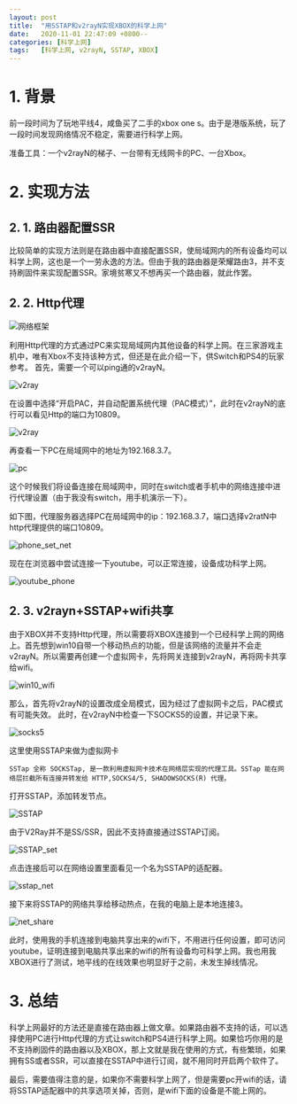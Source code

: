 ```yaml
---
layout: post
title:  "用SSTAP和v2rayN实现XBOX的科学上网"
date:   2020-11-01 22:47:09 +0800--
categories: [科学上网]
tags:   [科学上网, v2rayN, SSTAP, XBOX]
---
```


# 1. 背景
前一段时间为了玩地平线4，咸鱼买了二手的xbox one s。由于是港版系统，玩了一段时间发现网络情况不稳定，需要进行科学上网。

准备工具：一个v2rayN的梯子、一台带有无线网卡的PC、一台Xbox。

# 2. 实现方法
## 2. 1. 路由器配置SSR
比较简单的实现方法则是在路由器中直接配置SSR，使局域网内的所有设备均可以科学上网，这也是一个一劳永逸的方法。但由于我的路由器是荣耀路由3，并不支持刷固件来实现配置SSR。家境贫寒又不想再买一个路由器，就此作罢。
## 2. 2. Http代理

![网络框架](https://raw.githubusercontent.com/wamogu/wamogu.github.io/master/assets/imgs/V2RAYN_SSTAP_XBOX/框架.png)

利用Http代理的方式通过PC来实现局域网内其他设备的科学上网。在三家游戏主机中，唯有Xbox不支持该种方式，但还是在此介绍一下，供Switch和PS4的玩家参考。
首先，需要一个可以ping通的v2rayN。

![v2ray](https://raw.githubusercontent.com/wamogu/wamogu.github.io/master/assets/imgs/V2RAYN_SSTAP_XBOX/v2ray.png)

在设置中选择“开启PAC，并自动配置系统代理（PAC模式）”，此时在v2rayN的底行可以看见Http的端口为10809。

![v2ray](https://raw.githubusercontent.com/wamogu/wamogu.github.io/master/assets/imgs/V2RAYN_SSTAP_XBOX/v2ray_set_port.png)

再查看一下PC在局域网中的地址为192.168.3.7。

![pc](https://raw.githubusercontent.com/wamogu/wamogu.github.io/master/assets/imgs/V2RAYN_SSTAP_XBOX/pc.png)

这个时候我们将设备连接在局域网中，同时在switch或者手机中的网络连接中进行代理设置（由于我没有switch，用手机演示一下）。

如下图，代理服务器选择PC在局域网中的ip：192.168.3.7，端口选择v2ratN中http代理提供的端口10809。

![phone_set_net](https://raw.githubusercontent.com/wamogu/wamogu.github.io/master/assets/imgs/V2RAYN_SSTAP_XBOX/phone_set_net.png)

现在在浏览器中尝试连接一下youtube，可以正常连接，设备成功科学上网。

![youtube_phone](https://raw.githubusercontent.com/wamogu/wamogu.github.io/master/assets/imgs/V2RAYN_SSTAP_XBOX/youtube_phone.png)

## 2. 3. v2rayn+SSTAP+wifi共享
由于XBOX并不支持Http代理，所以需要将XBOX连接到一个已经科学上网的网络上。首先想到win10自带一个移动热点的功能，但是该网络的流量并不会走v2rayN。所以需要再创建一个虚拟网卡，先将网关连接到v2rayN，再将网卡共享给wifi。

![win10_wifi](https://raw.githubusercontent.com/wamogu/wamogu.github.io/master/assets/imgs/V2RAYN_SSTAP_XBOX/win10_wifi.png)

那么，首先将v2rayN的设置改成全局模式，因为经过了虚拟网卡之后，PAC模式有可能失效。
此时，在v2rayN中检查一下SOCKS5的设置，并记录下来。

![socks5](https://raw.githubusercontent.com/wamogu/wamogu.github.io/master/assets/imgs/V2RAYN_SSTAP_XBOX/socks5.png)

这里使用SSTAP来做为虚拟网卡

```
SSTap 全称 SOCKSTap, 是一款利用虚拟网卡技术在网络层实现的代理工具。SSTap 能在网络层拦截所有连接并转发给 HTTP,SOCKS4/5, SHADOWSOCKS(R) 代理。
```

打开SSTAP，添加转发节点。

![SSTAP](https://raw.githubusercontent.com/wamogu/wamogu.github.io/master/assets/imgs/V2RAYN_SSTAP_XBOX/SSTAP.png)

由于V2Ray并不是SS/SSR，因此不支持直接通过SSTAP订阅。

![SSTAP_set](https://raw.githubusercontent.com/wamogu/wamogu.github.io/master/assets/imgs/V2RAYN_SSTAP_XBOX/SSTAP_set.png)

点击连接后可以在网络设置里面看见一个名为SSTAP的适配器。

![sstap_net](https://raw.githubusercontent.com/wamogu/wamogu.github.io/master/assets/imgs/V2RAYN_SSTAP_XBOX/sstap_net.png)

接下来将SSTAP的网络共享给移动热点，在我的电脑上是本地连接3。

![net_share](https://raw.githubusercontent.com/wamogu/wamogu.github.io/master/assets/imgs/V2RAYN_SSTAP_XBOX/net_share.png)

此时，使用我的手机连接到电脑共享出来的wifi下，不用进行任何设置，即可访问youtube，证明连接到电脑共享出来的wifi的所有设备均可科学上网。我也用我XBOX进行了测试，地平线的在线效果也明显好于之前，未发生掉线情况。

# 3. 总结
科学上网最好的方法还是直接在路由器上做文章。如果路由器不支持的话，可以选择使用PC进行Http代理的方式让switch和PS4进行科学上网。如果恰巧你用的是不支持刷固件的路由器以及XBOX，那上文就是我在使用的方式，有些繁琐，如果拥有SS或者SSR，可以直接在SSTAP中进行订阅，就不用同时开启两个软件了。

最后，需要值得注意的是，如果你不需要科学上网了，但是需要pc开wifi的话，请将SSTAP适配器中的共享选项关掉，否则，是wifi下面的设备是不能上网的。
